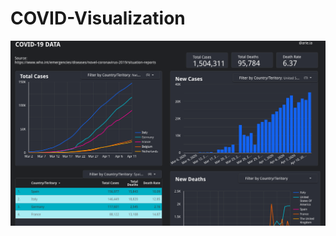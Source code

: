 # COVID-Visualization
[![covid visualization](https://github.com/isye/COVID-Visualization/blob/master/covid.jpg)](https://datastudio.google.com/embed/reporting/65143a99-580b-406b-a52d-b414897242cd/page/ipdJB)
